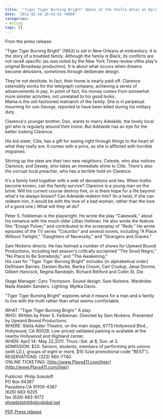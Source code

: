 ```yaml
---
title: '"Tiger Tiger Burning Bright" Opens at the Stella Adler on April 14'
date: '2011-02-26 16:43:41 +0000'
categories:
- Acting
tags: []
---
```


From the press release:

"Tiger Tiger Burning Bright" (1962) is set in New Orleans at midcentury. It is
the story of a troubled family. Although the family is Black, its conflicts are
not race&Acirc;&shy; specific (as was noted by the New York Times review ofthe
play's original Broadway production). It is about what occurs when dreams become
delusions, sometimes through deliberate design.

They're not destitute. In fact, their home is nearly paid off. Clarence
ostensibly works for the telegraph company, achieving a series of advancements
in pay. In point of fact, his money comes from somewhat more sinister
activities, not unrelated to his good looks.<br /> Mama is the old-fashioned
matriarch of the family. She is in perpetual mourning for son George, reported
to have been killed during his military duty.

Clarence's younger brother, Dan, wants to marry Adelaide, the lovely local girl
who is regularly around their home. But Adelaide has an eye for the better
looking Clarence.

His kid sister, Cille, has a gift for seeing right through things to the heart
of what they really are. It comes with a price, as she is afflicted with
horrible migraines.

Stirring up the stew are their two new neighbors: Celeste, who also notices
Clarence; and Dewey, who takes an immediate shine to Cille. There's also the
corrupt local preacher, who has a terrible hold on Clarence.

It's a family held together with a web of deceptions and lies. When truths
become known, can the family survive? Clarence is a young man on the brink: Will
his current course destroy him, or is there hope for a life beyond what's he
always known? Can Adelaide redeem him? (In a twist, if she can redeem him, it
would be with the love of a bad woman, rather than the love of a good one.) What
will they all do?

Peter S. Feibleman is the playwright. He wrote the play "Cakewalk," about his
romance with the much older Lillian Hellman. He also wrote the feature film
"Ensign Pulver," and contributed to the screenplay of "Reds." He wrote episodes
of the TV series "Columbo" and several novels, including "A Place Without
Twilight," "Daughters of Necessity," and "Strangers and Graves."

Sam Nickens directs. He has helmed a number of shows for Upward Bound
Productions, including last season's critically acclaimed "The Good Negro," "No
Place to Be Somebody," and "The Awakening."<br /> His cast for "Tiger Tiger
Burning Bright" includes (in alphabetical order) DeShawn Barnes, Damien Burke,
Barika Croom, Carl Crudup, Janai Dionne, Gilbert Hancock, Regina Randolph,
Richard Reliford and Collin St. Die.

Stage Manager: Cary Thompson. Sound design: Sam Nickens. Wardrobe: Naila Aladdin
Sanders. Lighting: Mylika Davis.

"Tiger Tiger Burning Bright" explores what it means for a man and a family to
live with the truth rather than what seems comfortable.

WHAT: "Tiger Tiger Burning Bright." A play.<br /> WHO: Written by Peter S.
Feibleman. Directed by Sam Nickens. Presented by Upward Bound Productions.<br />
WHERE: Stella Adler Theatre, on the main stage, 6773 Hollywood Blvd., Hollywood,
CA 90028. Low-priced validated parking is available at the nearby Hollywood and
Highland center.<br /> WHEN: April 14- May 22,2011. Thurs.-Sat. at 8, Sun. at
3.<br /> ADMISSION: $20. Seniors, students, members of performing arts unions
(with LD.), groups of eight or more, $10 (Use promotional code "BEST").<br />
RESERVATIONS: (323) 960-7740.<br /> ONLINE TICKETING:
[http://www.Plays411.com/tiger](http://www.Plays411.com/tiger)

Publicist: Philip Sokoloff<br /> PO Box 94387<br /> Pasadena CA 91109-4387<br />
(626) 683-9205<br /> fax (626) 683-9172<br /> showbizphil@sbcglobal.net

[PDF Press
release](http://damienburke.com/wp-content/uploads/2011/02/TTBB-PRESS-RELEASE.pdf)

